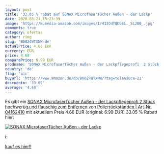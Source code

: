 ```yaml
---
layout: post
title: '33.05 % rabat auf SONAX MicrofaserTücher Außen - der Lackp'
date: 2020-03-21 15:23:39
image: 'https://m.media-amazon.com/images/I/413OdTQDbEL._SL200_.jpg'
comments: true
category: ofertas
author: ring
slug: 'B0024WTXNW-de'
actualPrice: 4.68 EUR
currency: EUR
price: 4.68
comparePrice: 6.99 EUR
prodname: 'SONAX MicrofaserTücher Außen - der Lackpflegeprofi  2 Stück  hochwertig und flauschig  zum Entfernen von Polierrückständen | Art-Nr. 04162410'
country: 'de'
flag: '🇩🇪'
buyurl: 'https://www.amazon.de/dp/B0024WTXNW/?tag=tolees0ca-21'
descuento: '33.05'
average: '4.68'
---
```


Es gibt ein [SONAX MicrofaserTücher Außen - der Lackpflegeprofi  2 Stück  hochwertig und flauschig  zum Entfernen von Polierrückständen | Art-Nr. 04162410](https://www.amazon.de/dp/B0024WTXNW/?tag=tolees0ca-21) mit aktuellem Preis 4.68 EUR (original: 6.99 EUR) 33.05 % Rabatt hier:

[![SONAX MicrofaserTücher Außen - der Lackp](https://m.media-amazon.com/images/I/413OdTQDbEL._SL200_.jpg)](https://www.amazon.de/dp/B0024WTXNW/?tag=tolees0ca-21)

ℹ️:


[kauf es hier!!](https://www.amazon.de/dp/B0024WTXNW/?tag=tolees0ca-21)
